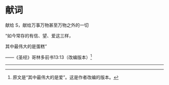 # 献词

献给 S，献给万事万物甚至万物之外的一切





“如今常存的有信、望、爱这三样，

其中最伟大的是蛋糕”

——《圣经》哥林多前书13:13（改编版本）[^1]



---

[^1]: 原文是“其中最伟大的是爱”。这是作者改编的版本。

